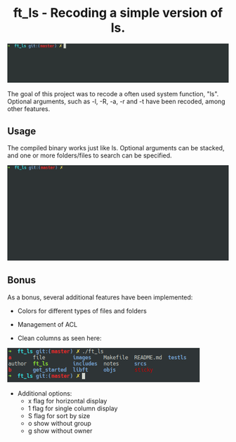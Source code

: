 <h1 align="center">ft_ls - Recoding a simple version of ls.</h1>
<p align="center">
    <img src="https://github.com/salahadawi/ft_ls/blob/master/images/ft_ls-simple.gif">
</p>

The goal of this project was to recode a often used system function, "ls".
Optional arguments, such as -l, -R, -a, -r and -t have been recoded, among other features.

## Usage

The compiled binary works just like ls. Optional arguments can be stacked, and one or more folders/files to search can be specified.

<p align="center">
    <img src="https://github.com/salahadawi/ft_ls/blob/master/images/ft_ls-libft.gif">
</p>

## Bonus
As a bonus, several additional features have been implemented:

* Colors for different types of files and folders

* Management of ACL

* Clean columns as seen here:

<img src="https://github.com/salahadawi/ft_ls/blob/master/images/ft_ls-columns.png">

* Additional options:
	* x flag for horizontal display
	* 1 flag for single column display
	* S flag for sort by size
	* o show without group
	* g show without owner
	
